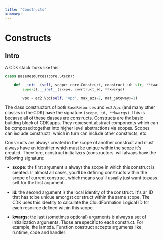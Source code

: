 ```yaml
---
title: "Constructs"
summary:
---
```


Constructs
===

Intro
---

A CDK stack looks like this:

```python
class BaseResources(core.Stack):

    def __init__(self, scope: core.Construct, construct_id: str, **kwargs) -> None:
        super().__init__(scope, construct_id, **kwargs)

        vpc = ec2.Vpc(self, 'vpc', max_azs=2, nat_gateways=1)
```

The class constructors of both `BaseResources` and `ec2.Vpc` (and many
other classes in the CDK) have the signature `(scope, id, **kwargs)`. This is
because all of these classes are constructs. Constructs are the basic building
block of CDK apps. They represent abstract components which can be composed
together into higher level abstractions via scopes. Scopes can include
constructs, which in turn can include other constructs, etc.

Constructs are always created in the scope of another construct and must always
have an identifier which must be unique within the scope it's created.
Therefore, construct initializers (constructors) will always have the following
signature:

- **scope**: the first argument is always the scope in which this construct is
created. In almost all cases, you'll be defining constructs within the scope of
current construct, which means you'll usually just want to pass self for the
first argument.

- **id**: the second argument is the local identity of the construct. It's an ID 
that has to be unique amongst construct within the same scope. The CDK uses this
identity to calculate the CloudFormation Logical ID for each resource defined
within this scope.

- **kwargs**: the last (sometimes optional) arguments is always a set of
initialization arguments. Those are specific to each construct. For example, the
lambda. Function construct accepts arguments like runtime, code and handler.
